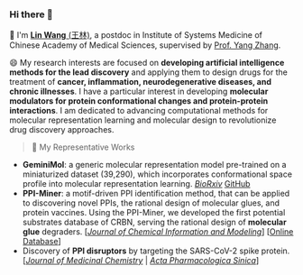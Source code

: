 ### Hi there 👋

🔭 I'm [**Lin Wang** \(王林\)](https://scholar.google.com.hk/citations?user=lFYS_EQAAAAJ&hl=zh-CN), a postdoc in Institute of Systems Medicine of Chinese Academy of Medical Sciences, supervised by [Prof. Yang Zhang](https://scholar.google.com.hk/citations?user=MtBs-kMAAAAJ&hl=zh-CN&oi=ao).    
    
😄 My research interests are focused on **developing artificial intelligence methods for the lead discovery** and applying them to design drugs for the treatment of **cancer, inflammation, neurodegenerative diseases, and chronic illnesses**. I have a particular interest in developing **molecular modulators for protein conformational changes and protein-protein interactions**. I am dedicated to advancing computational methods for molecular representation learning and molecular design to revolutionize drug discovery approaches.   

> 🌱 My Representative Works   

* **GeminiMol**: a generic molecular representation model pre-trained on a miniaturized dataset (39,290), which incorporates conformational space profile into molecular representation learning. [_BioRxiv_](https://doi.org/10.1101/2023.12.14.571629) [GitHub](https://github.com/Wang-Lin-boop/GeminiMol)        
* **PPI-Miner**: a motif-driven PPI identification method, that can be applied to discovering novel PPIs, the rational design of molecular glues, and protein vaccines. Using the PPI-Miner, we developed the first potential substrates database of CRBN, serving the rational design of **molecular glue** degraders. \[[_Journal of Chemical Information and Modeling_](https://pubs.acs.org/doi/full/10.1021/acs.jcim.2c01033)\] \[[Online Database](https://bailab.siais.shanghaitech.edu.cn/services/crbn-subslib)\]
* Discovery of **PPI disruptors** by targeting the SARS-CoV-2 spike protein. \[[_Journal of Medicinal Chemistry_](https://pubs.acs.org/doi/full/10.1021/acs.jmedchem.1c00320) \| [_Acta Pharmacologica Sinica_](https://www.nature.com/articles/s41401-021-00735-z)\]

<!--
**Wang-Lin-boop/Wang-Lin-boop** is a ✨ _special_ ✨ repository because its `README.md` (this file) appears on your GitHub profile.

Here are some ideas to get you started:

- 🔭 I’m currently working on ...
- 🌱 I’m currently learning ...
- 👯 I’m looking to collaborate on ...
- 🤔 I’m looking for help with ...
- 💬 Ask me about ...
- 📫 How to reach me: ...
- 😄 Pronouns: ...
- ⚡ Fun fact: ...

⚡ **I am expected to graduate in June 2024, and I am seeking job opportunities for after graduation .....**
-->
